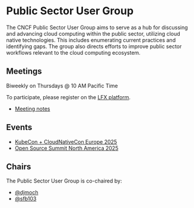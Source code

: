 # Public Sector User Group

The CNCF Public Sector User Group aims to serve as a hub for discussing and advancing cloud computing within the public sector, utilizing cloud native technologies. This includes enumerating current practices and identifying gaps. The group also directs efforts to improve public sector workflows relevant to the cloud computing ecosystem.

## Meetings

Biweekly on Thursdays @ 10 AM Pacific Time

To participate, please register on the [LFX platform](https://zoom-lfx.platform.linuxfoundation.org/meeting/98831361408?password=a2268afd-ec5c-4ae9-a340-34338862dee2).

- [Meeting notes](https://docs.google.com/document/d/1VdVC_vCNIaZu-MoRiEccb6tmq_HV0nR-nWXRWQb_Gqo/edit?usp=sharing)

## Events

- [KubeCon + CloudNativeCon Europe 2025](https://events.linuxfoundation.org/kubecon-cloudnativecon-europe-2025/)
- [Open Source Summit North America 2025](https://events.linuxfoundation.org/open-source-summit-north-america/)

## Chairs

The Public Sector User Group is co-chaired by:

- [@djmoch](https://github.com/djmoch)
- [@sfb103](https://github.com/sfb103)
